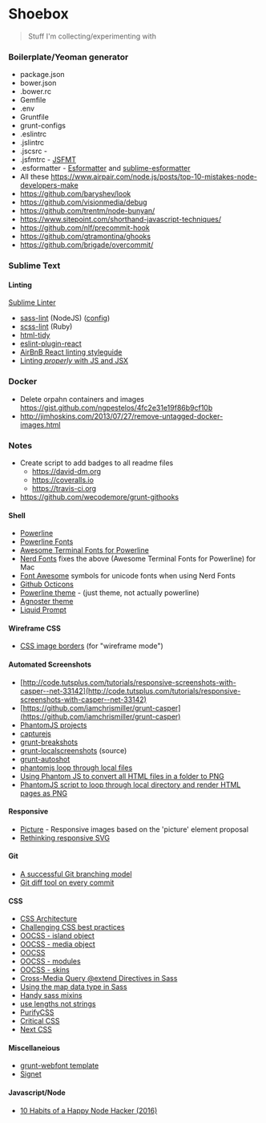 # Shoebox

> Stuff I'm collecting/experimenting with

### Boilerplate/Yeoman generator

- package.json
- bower.json
- .bower.rc
- Gemfile
- .env
- Gruntfile
- grunt-configs
- .eslintrc
- .jslintrc
- .jscsrc -
- .jsfmtrc - [JSFMT](https://github.com/ionutvmi/sublime-jsfmt)
- .esformatter - [Esformatter](https://github.com/millermedeiros/esformatter) and [sublime-esformatter](https://github.com/piuccio/sublime-esformatter)
- All these https://www.airpair.com/node.js/posts/top-10-mistakes-node-developers-make
- https://github.com/baryshev/look
- https://github.com/visionmedia/debug
- https://github.com/trentm/node-bunyan/
- https://www.sitepoint.com/shorthand-javascript-techniques/
- https://github.com/nlf/precommit-hook
- https://github.com/gtramontina/ghooks
- https://github.com/brigade/overcommit/


### Sublime Text
#### Linting
[Sublime Linter](http://sublimelinter.readthedocs.org/en/latest/about.html)
- [sass-lint](https://github.com/sasstools/sass-lint) (NodeJS) ([config](http://sasstools.github.io/make-sass-lint-config/))
- [scss-lint](https://github.com/attenzione/SublimeLinter-scss-lint) (Ruby)
- [html-tidy](https://github.com/SublimeLinter/SublimeLinter-html-tidy)
- [eslint-plugin-react](https://github.com/yannickcr/eslint-plugin-react)
- [AirBnB React linting styleguide](https://github.com/airbnb/javascript/tree/master/react)
- [Linting *properly* with JS and JSX](https://medium.com/@dan_abramov/lint-like-it-s-2015-6987d44c5b48#.jksk2ewsm)

### Docker
- Delete orpahn containers and images https://gist.github.com/ngpestelos/4fc2e31e19f86b9cf10b
- http://jimhoskins.com/2013/07/27/remove-untagged-docker-images.html

### Notes
- Create script to add badges to all readme files
	- https://david-dm.org
	- https://coveralls.io
	- https://travis-ci.org
- https://github.com/wecodemore/grunt-githooks

#### Shell
- [Powerline](https://github.com/powerline/powerline)
- [Powerline Fonts](https://github.com/powerline/fonts)
- [Awesome Terminal Fonts for Powerline](https://github.com/gabrielelana/awesome-terminal-fonts)
- [Nerd Fonts](https://github.com/ryanoasis/nerd-fonts) fixes the above  (Awesome Terminal Fonts for Powerline) for Mac
- [Font Awesome](http://fortawesome.github.io/Font-Awesome/icons/) symbols for unicode fonts when using Nerd Fonts
- [Github Octicons](https://octicons.github.com/)
- [Powerline theme](https://github.com/jeremyFreeAgent/oh-my-zsh-powerline-theme) - (just theme, not actually powerline)
- [Agnoster theme](https://gist.github.com/agnoster/3712874)
- [Liquid Prompt](https://github.com/nojhan/liquidprompt)

#### Wireframe CSS
- [CSS image borders](http://www.sitepoint.com/css3-border-images/) (for "wireframe mode")

#### Automated Screenshots
- [http://code.tutsplus.com/tutorials/responsive-screenshots-with-casper--net-33142](http://code.tutsplus.com/tutorials/responsive-screenshots-with-casper--net-33142)
- [https://github.com/iamchrismiller/grunt-casper](https://github.com/iamchrismiller/grunt-casper)
- [PhantomJS projects](http://phantomjs.org/related-projects.html)
- [capturejs](https://github.com/superbrothers/capturejs)
- [grunt-breakshots](https://github.com/EightMedia/grunt-breakshots)
- [grunt-localscreenshots](https://github.com/danielhusar/grunt-localscreenshots/blob/master/tasks/localscreenshots.js) (source)
- [grunt-autoshot](https://github.com/Ferrari/grunt-autoshot)
- [phantomjs loop through local files](http://stackoverflow.com/questions/19939046/phantomjs-fails-to-open-local-file)
- [Using Phantom JS to convert all HTML files in a folder to PNG](http://stackoverflow.com/questions/7531601/using-phantom-js-to-convert-all-html-files-in-a-folder-to-png)
- [PhantomJS script to loop through local directory and render HTML pages as PNG](https://gist.github.com/crazy4groovy/3160121)


#### Responsive
- [Picture](https://github.com/weblinc/picture) - Responsive images based on the 'picture' element proposal
- [Rethinking responsive SVG](http://www.smashingmagazine.com/2014/03/05/rethinking-responsive-svg/)

#### Git
- [A successful Git branching model](http://nvie.com/posts/a-successful-git-branching-model/)
- [Git diff tool on every commit](http://stackoverflow.com/questions/11673434/git-diff-tool-on-every-commit)

#### CSS
- [CSS Architecture](http://engineering.appfolio.com/2012/11/16/css-architecture/)
- [Challenging CSS best practices](http://www.smashingmagazine.com/2013/10/21/challenging-css-best-practices-atomic-approach/)
- [OOCSS - island object](http://csswizardry.com/2011/10/the-island-object/)
- [OOCSS - media object](http://www.stubbornella.org/content/2010/06/25/the-media-object-saves-hundreds-of-lines-of-code/)
- [OOCSS](https://github.com/stubbornella/oocss/wiki)
- [OOCSS - modules](https://github.com/stubbornella/oocss/wiki/Module)
- [OOCSS - skins](https://github.com/stubbornella/oocss/wiki/Module-Skins)
- [Cross-Media Query @extend Directives in Sass](http://www.sitepoint.com/cross-media-query-extend-sass/)
- [Using the map data type in Sass](http://blustemy.io/using-the-map-data-type-in-sass/)
- [Handy sass mixins](http://web-design-weekly.com/2013/05/12/handy-sass-mixins/)
- [use lengths not strings](http://hugogiraudel.com/2013/09/03/use-lengths-not-strings/)
- [PurifyCSS](https://github.com/purifycss/gulp-purifycss)
- [Critical CSS](https://github.com/addyosmani/critical)
- [Next CSS](http://cssnext.io/)


#### Miscellaneious
- [grunt-webfont template](https://github.com/sapegin/grunt-webfont/blob/master/tasks/templates/bem.css)
- [Signet](https://github.com/HubSpot/signet)

#### Javascript/Node

- [10 Habits of a Happy Node Hacker (2016)](http://blog.heroku.com/archives/2015/11/10/node-habits-2016)
